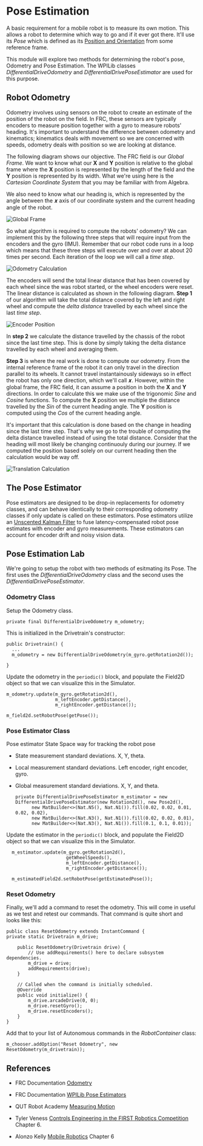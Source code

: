 # Pose Estimation
A basic requirement for a mobile robot is to measure its own motion. This allows a robot to determine which way to go and if it ever got there. It'll use its *Pose* which is defined as its [Position and Orientation](../Dynamics/geometry) from some reference frame. 

This module will explore two methods for determining the robot's pose, Odometry and Pose Estimation.  The WPILib classes *DifferentialDriveOdometry* and *DifferentialDrivePoseEstimator* are used for this purpose.

## Robot Odometry

Odometry involves using sensors on the robot to create an estimate of the position of the robot on the field. In FRC, these sensors are typically encoders to measure position together with a gyro to measure robots' heading. It's important to understand the difference between odometry and kinematics; kinematics deals with movement so we are concerned with speeds, odometry deals with position so we are looking at distance.  

The following diagram shows our objective.  The FRC field is our <i>Global Frame</i>.  We want to know what our **X** and **Y** position is relative to the global frame where the **X** position is represented by the length of the field and the **Y** position is represented by its width.  What we're using here is the <i>Cartesian Coordinate System</i> that you may be familiar with from Algebra.

We also need to know what our heading is, which is represented by the angle between the 𝒙 axis of our coordinate system and the current heading angle of the robot.

![Global Frame](../../images/FRCKinematics&Odometry/FRCKinematics&Odometry.009.jpeg)

So what algorithm is required to compute the robots' odometry?  We can implement this by the following three steps that will require input from the encoders and the gyro (IMU). Remember that our robot code runs in a loop which means that these three steps will execute over and over at about 20 times per second. Each iteration of the loop we will call a <i>time step</i>.

![Odometry Calculation](../../images/FRCKinematics&Odometry/FRCKinematics&Odometry.010.jpeg)

The encoders will send the total linear distance that has been covered by each wheel since the was robot started, or the wheel encoders were reset.  The linear distance is calculated as shown in the following diagram.  **Step 1** of our algorithm will take the total distance covered by the left and right wheel and compute the <i>delta distance</i> travelled by each wheel since the last <i>time step</i>.

![Encoder Position](../../images/FRCKinematics&Odometry/FRCKinematics&Odometry.011.jpeg)

In **step 2** we calculate the distance travelled by the chassis of the robot since the last time step.  This is done by simply taking the delta distance travelled by each wheel and averaging them.  

**Step 3** is where the real work is done to compute our odometry.  From the internal reference frame of the robot it can only travel in the direction parallel to its wheels.  It cannot travel instantainously sideways so in effect the robot has only one direction, which we'll call 𝒙.  However, within the global frame, the FRC field, it can assume a position in both the **X** and **Y** directions.  In order to calculate this we make use of the trigonomic <i>Sine</i> and <i>Cosine</i> functions.  To compute the **X** position we multiple the distance travelled by the <i>Sin</i> of the current heading angle.  The **Y** position is computed using the <i>Cos</i> of the current heading angle.

It's important that this calculation is done based on the change in heading since the last time step. That's why we go to the trouble of computing the delta distance travelled instead of using the total distance.  Consider that the heading will most likely be changing continuouly during our journey.  If we computed the position based solely on our current heading then the calculation would be way off.

![Translation Calculation](../../images/FRCKinematics&Odometry/FRCKinematics&Odometry.012.jpeg)

## The Pose Estimator
Pose estimators are designed to be drop-in replacements for odometry classes, and can behave identically to their corresponding odometry classes if only update is called on these estimators.  Pose estimators utilize an [Unscented Kalman Filter](kalmanFilters#UKF) to fuse latency-compensated robot pose estimates with encoder and gyro measurements. These estimators can account for encoder drift and noisy vision data. 

## <a name="lab"></a>Pose Estimation Lab
We're going to setup the robot with two methods of esitmating its Pose.  The first uses the *DifferentialDriveOdometry* class and the second uses the *DifferentialDrivePoseEstimator*.  

### Odometry Class
Setup the Odometry class.

    private final DifferentialDriveOdometry m_odometry;

This is initialized in the Drivetrain's constructor:

    public Drivetrain() {
      ...
      m_odometry = new DifferentialDriveOdometry(m_gyro.getRotation2d());
      
    }

Update the odometry in the `periodic()` block, and populate the Field2D object so that we can visualize this in the Simulator.

    m_odometry.update(m_gyro.getRotation2d(), 
                      m_leftEncoder.getDistance(), 
                      m_rightEncoder.getDistance());
               
    m_field2d.setRobotPose(getPose());    

### Pose Estimator Class
Pose estimator State Space way for tracking the robot pose
- State measurement standard deviations. X, Y, theta.
- Local measurement standard deviations. Left encoder, right encoder, gyro.
- Global measurement standard deviations. X, Y, and theta.

      private DifferentialDrivePoseEstimator m_estimator = new DifferentialDrivePoseEstimator(new Rotation2d(), new Pose2d(),
            new MatBuilder<>(Nat.N5(), Nat.N1()).fill(0.02, 0.02, 0.01, 0.02, 0.02), 
            new MatBuilder<>(Nat.N3(), Nat.N1()).fill(0.02, 0.02, 0.01), 
            new MatBuilder<>(Nat.N3(), Nat.N1()).fill(0.1, 0.1, 0.01)); 

Update the estimator in the `periodic()` block, and populate the Field2D object so that we can visualize this in the Simulator.

      m_estimator.update(m_gyro.getRotation2d(), 
                          getWheelSpeeds(), 
                          m_leftEncoder.getDistance(), 
                          m_rightEncoder.getDistance());

      m_estimatedField2d.setRobotPose(getEstimatedPose());

### Reset Odometry
Finally, we'll add a command to reset the odometry.  This will come in useful as we test and retest our commands.  That command is quite short and looks like this:

    public class ResetOdometry extends InstantCommand {
    private static Drivetrain m_drive;

        public ResetOdometry(Drivetrain drive) {
            // Use addRequirements() here to declare subsystem dependencies.
            m_drive = drive;
            addRequirements(drive);
        }

        // Called when the command is initially scheduled.
        @Override
        public void initialize() {
            m_drive.arcadeDrive(0, 0);
            m_drive.resetGyro();
            m_drive.resetEncoders();
        }
    }

Add that to your list of Autonomous commands in the *RobotContainer* class:

    m_chooser.addOption("Reset Odometry", new ResetOdometry(m_drivetrain));

## References
- FRC Documentation [Odometry](https://docs.wpilib.org/en/stable/docs/software/kinematics-and-odometry/differential-drive-odometry.html)

- FRC Documentation [WPILib Pose Estimators](https://docs.wpilib.org/en/stable/docs/software/advanced-controls/state-space/state-space-pose_state-estimators.html)

- QUT Robot Academy [Measuring Motion](https://robotacademy.net.au/masterclass/measuring-motion/)

- Tyler Veness [Controls Engineering in the
FIRST Robotics Competition](https://file.tavsys.net/control/controls-engineering-in-frc.pdf) Chapter 6.

- Alonzo Kelly [Mobile Robotics](https://www.cambridge.org/core/books/mobile-robotics/5BF238489F9BC337C0736432C87B3091) Chapter 6
